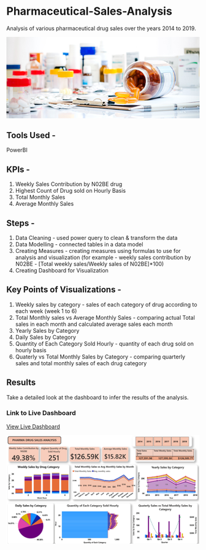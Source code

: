 # Pharmaceutical-Sales-Analysis
Analysis of various pharmaceutical drug sales over the years 2014 to 2019.

![Screenshot](https://github.com/Ana9me/Pharmaceutical-Sales-Analysis/blob/main/Pharmaceutics.jpg)

## Tools Used - 
PowerBI

## KPIs -
1. Weekly Sales Contribution by N02BE drug
2. Highest Count of Drug sold on Hourly Basis
3. Total Monthly Sales
4. Average Monthly Sales

## Steps - 
1. Data Cleaning - used power query to clean & transform the data
2. Data Modelling - connected tables in a data model
3. Creating Measures - creating measures using formulas to use for analysis and visualization (for example - weekly sales contribution by N02BE - [Total weekly sales/Weekly sales of N02BE]*100)
4. Creating Dashboard for Visualization

## Key Points of Visualizations -
1. Weekly sales by category - sales of each category of drug according to each week (week 1 to 6)
2. Total Monthly sales vs Average Monthly Sales - comparing actual Total sales in each month and calculated average sales each month
3. Yearly Sales by Category
4. Daily Sales by Category
5. Quantity of Each Category Sold Hourly - quantity of each drug sold on hourly basis
6. Quaterly vs Total Monthly Sales by Category - comparing quarterly sales and total monthly sales of each drug category

## Results
Take a detailed look at the dashboard to infer the results of the analysis.

### Link to Live Dashboard
<a href="https://app.powerbi.com/view?r=eyJrIjoiNjZmNTg2OTItMGMxYS00MDRlLTljOWYtNjRiOTA2NzUxNTk4IiwidCI6IjdiODdkYzgwLWY4MzctNGZmYS04NGM4LThhMDhkNDRiNzk5NyJ9">View Live Dashboard</a>

![Screenshot Dashboard](https://github.com/Ana9me/Pharmaceutical-Sales-Analysis/blob/main/Screenshot%20of%20Pharma%20Sales%20Dashboard.png)
